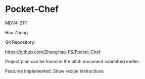 # Pocket-Chef
 MDV4-2111

Hao Zhong


Git Repository:

https://github.com/ZhongHao-FS/Pocket-Chef

Project plan can be found in the pitch document submitted earlier.

Features implemented:
Show recipe instructions